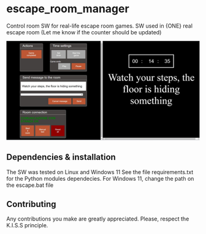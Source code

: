 # escape_room_manager
Control room SW for real-life escape room games.
SW used in {ONE} real escape room (Let me know if the counter should be updated)

![Screenshot of the app running.](screenshot.jpeg)

## Dependencies & installation
The SW was tested on Linux and Windows 11
See the file requirements.txt for the Python modules dependecies.
For Windows 11, change the path on the escape.bat file

## Contributing
Any contributions you make are greatly appreciated. Please, respect the K.I.S.S principle.